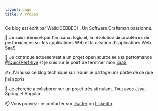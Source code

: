 ```yaml
---
layout: page
title: A Propos
---
```


Ce blog est écrit par Walid DEBBECH. Un Software Craftsman passionné.

👀 Je suis intéressé par l'artisanat logiciel, la résolution de problèmes de performances sur les applications Web et la création d'applications Web SaaS

🌱 Je contribue actuellement à un projet open source lié à la performance [@QuickPerf-live](https://github.com/quick-perf/quickperf-live)  et je suis sur le point de terminer mon [SaaS](https://www.skillometrics.com)

✍️ J'ai aussi ce blog technique sur lequel je partage une partie de ce que j'ai appris

💞️ Je cherche à collaborer sur un projet très stimulant. Tout avec Java, Spring et Angular

📫 Vous pouvez me contacter sur [Twitter](https://twitter.com/DebbechWalid?t=S--z2xJ4kxRZW9HaDGjspw&s=09) ou [LinkedIn](https://www.linkedin.com/in/walid-debbech-902b74172).

